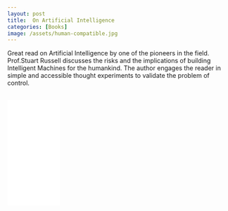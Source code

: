 ```yaml
---
layout: post
title:  On Artificial Intelligence
categories: [Books]
image: /assets/human-compatible.jpg
---
```


Great read on Artificial Intelligence by one of the pioneers in the field.<span> Prof.Stuart Russell discusses the risks and the implications of building Intelligent Machines for the humankind. The author engages the reader in simple and accessible thought experiments to validate the problem of control. 
<br>
<br>

<iframe style="width:120px;height:240px;" marginwidth="0" marginheight="0" scrolling="no" frameborder="0" src="//ws-na.amazon-adsystem.com/widgets/q?ServiceVersion=20070822&OneJS=1&Operation=GetAdHtml&MarketPlace=US&source=ac&ref=qf_sp_asin_til&ad_type=product_link&tracking_id=johangace-20&marketplace=amazon&region=US&placement=0525558616&asins=0525558616&linkId=3f9e5d57f7ac69fa505fd3f43c9e1d30&show_border=false&link_opens_in_new_window=false&price_color=333333&title_color=0066c0&bg_color=ffffff">
    </iframe>

